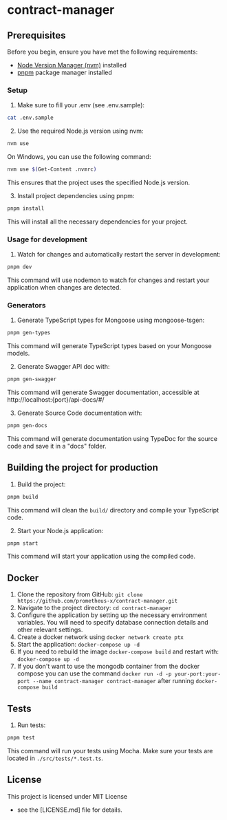 # contract-manager

## Prerequisites

Before you begin, ensure you have met the following requirements:

- [Node Version Manager (nvm)](https://github.com/nvm-sh/nvm) installed
- [pnpm](https://pnpm.io/) package manager installed

### Setup
1. Make sure to fill your .env (see .env.sample):

  ```bash
  cat .env.sample
  ```

2. Use the required Node.js version using nvm:

  ```bash
  nvm use
  ```

  On Windows, you can use the following command:

  ```bash
  nvm use $(Get-Content .nvmrc)
  ```

  This ensures that the project uses the specified Node.js version.

3. Install project dependencies using pnpm:

  ```bash
  pnpm install
  ```

  This will install all the necessary dependencies for your project.


### Usage for development

1. Watch for changes and automatically restart the server in development:

  ```bash
  pnpm dev
  ```

  This command will use nodemon to watch for changes and
  restart your application when changes are detected.

### Generators

1. Generate TypeScript types for Mongoose using mongoose-tsgen:

  ```bash
  pnpm gen-types
  ```

  This command will generate TypeScript types based on your Mongoose models.

2. Generate Swagger API doc with:

  ```bash
  pnpm gen-swagger
  ```

  This command will generate Swagger documentation,
  accessible at http://localhost:{port}/api-docs/#/

3. Generate Source Code documentation with:

  ```bash
  pnpm gen-docs
  ```

  This command will generate documentation using TypeDoc for the source code
  and save it in a "docs" folder.
  
## Building the project for production

1. Build the project:

  ```bash
  pnpm build
  ```

  This command will clean the `build/` directory and compile your TypeScript code.

2. Start your Node.js application:

  ```bash
  pnpm start
  ```

  This command will start your application using the compiled code.

## Docker
1. Clone the repository from GitHub: `git clone https://github.com/prometheus-x/contract-manager.git`
2. Navigate to the project directory: `cd contract-manager`
3. Configure the application by setting up the necessary environment variables. You will need to specify database connection details and other relevant settings.
4. Create a docker network using `docker network create ptx`
5. Start the application: `docker-compose up -d`
6. If you need to rebuild the image `docker-compose build` and restart with: `docker-compose up -d`
7. If you don't want to use the mongodb container from the docker compose you can use the command `docker run -d -p your-port:your-port --name contract-manager contract-manager` after running `docker-compose build`

## Tests

1. Run tests:

  ```bash
  pnpm test
  ```

  This command will run your tests using Mocha. Make sure your tests are
  located in `./src/tests/*.test.ts`.

## License

This project is licensed under MIT License
  - see the [LICENSE.md] file for details.
